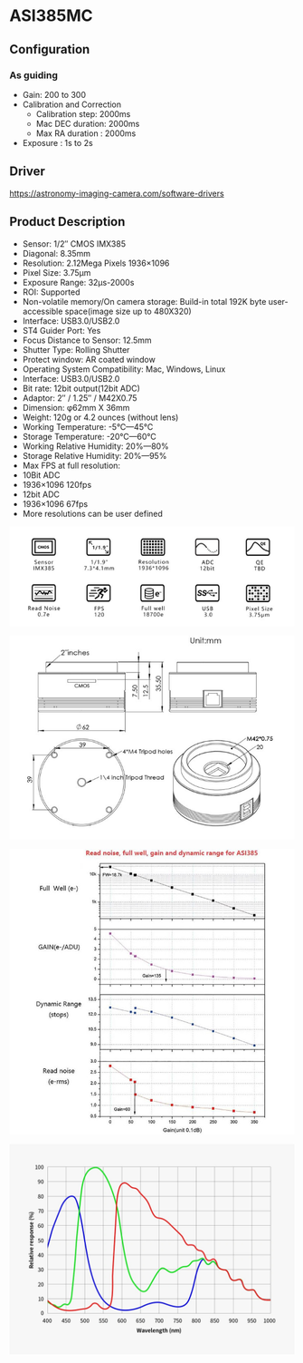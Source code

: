 # ASI385MC

## Configuration

### As guiding

- Gain: 200 to 300
- Calibration and Correction
    - Calibration step: 2000ms
    - Mac DEC duration: 2000ms
    - Max RA duration : 2000ms
- Exposure : 1s to 2s

## Driver

https://astronomy-imaging-camera.com/software-drivers

## Product Description

- Sensor: 1/2″ CMOS IMX385
- Diagonal: 8.35mm
- Resolution: 2.12Mega Pixels 1936×1096
- Pixel Size: 3.75µm
- Exposure Range: 32µs-2000s
- ROI: Supported
- Non-volatile memory/On camera storage: Build-in total 192K byte user-accessible space(image size up to 480X320)
- Interface: USB3.0/USB2.0
- ST4 Guider Port: Yes
- Focus Distance to Sensor: 12.5mm
- Shutter Type: Rolling Shutter
- Protect window: AR coated window
- Operating System Compatibility: Mac, Windows, Linux
- Interface: USB3.0/USB2.0
- Bit rate: 12bit output(12bit ADC)
- Adaptor: 2″ / 1.25″ / M42X0.75
- Dimension: φ62mm X 36mm
- Weight: 120g or 4.2 ounces (without lens)
- Working Temperature: -5°C—45°C
- Storage Temperature: -20°C—60°C
- Working Relative Humidity: 20%—80%
- Storage Relative Humidity: 20%—95%
- Max FPS at full resolution:
- 10Bit ADC
- 1936×1096 120fps
- 12bit ADC
- 1936×1096 67fps
- More resolutions can be user defined

![ASI385MC Resolution](/Hardware/Cameras/ASI385MC/Resolution.jpg)

![ASI385MC Unitmm](/Hardware/Cameras/ASI385MC/Unitmm.jpg)

![ASI385MC Full Well](/Hardware/Cameras/ASI385MC/Full%20Well%20(e-).jpg)

![ASI385MC Wavelength](/Hardware/Cameras/ASI385MC/228bdb512b1405e9e24a5349951fa748-1.jpg.webp.jpeg)

